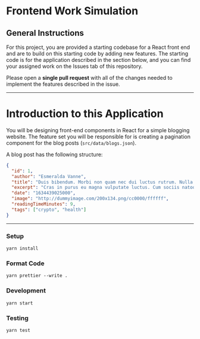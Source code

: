 # Frontend Work Simulation

## General Instructions

For this project, you are provided a starting codebase for a React front end and are to build on this starting code by adding new features. The starting code is for the application described in the section below, and you can find your assigned work on the Issues tab of this repository.

Please open a **single pull request** with all of the changes needed to implement the features described in the issue.

---

# Introduction to this Application

You will be designing front-end components in React for a simple blogging website. The feature set you will be responsible for is creating a pagination component for the blog posts (`src/data/blogs.json`).

A blog post has the following structure:

```json
{
  "id": 1,
  "author": "Esmeralda Vanne",
  "title": "Duis bibendum. Morbi non quam nec dui luctus rutrum. Nulla tellus.",
  "excerpt": "Cras in purus eu magna vulputate luctus. Cum sociis natoque penatibus et magnis dis parturient montes, nascetur ridiculus mus.",
  "date": "1634439025000",
  "image": "http://dummyimage.com/200x134.png/cc0000/ffffff",
  "readingTimeMinutes": 9,
  "tags": ["crypto", "health"]
}
```

---

### Setup

```
yarn install
```

### Format Code

```
yarn prettier --write .
```

### Development

```
yarn start
```

### Testing

```
yarn test
```
